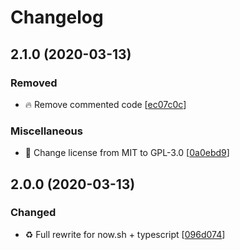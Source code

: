 # Changelog

<a name="2.1.0"></a>
## 2.1.0 (2020-03-13)

### Removed

- 🔥 Remove commented code [[ec07c0c](https://github.com/rjmunhoz/npmjs-telegram-bot/commit/ec07c0ca5260d93e2bfc397f3144872877956e7c)]

### Miscellaneous

- 📄 Change license from MIT to GPL-3.0 [[0a0ebd9](https://github.com/rjmunhoz/npmjs-telegram-bot/commit/0a0ebd92efea81c330b93252500e7a8a39bbb416)]

<a name="2.0.0"></a>
## 2.0.0 (2020-03-13)

### Changed

- ♻️ Full rewrite for now.sh + typescript [[096d074](https://github.com/rjmunhoz/npmjs-telegram-bot/commit/096d07410af150c819786a84b23b0f872dda2c6c)]
